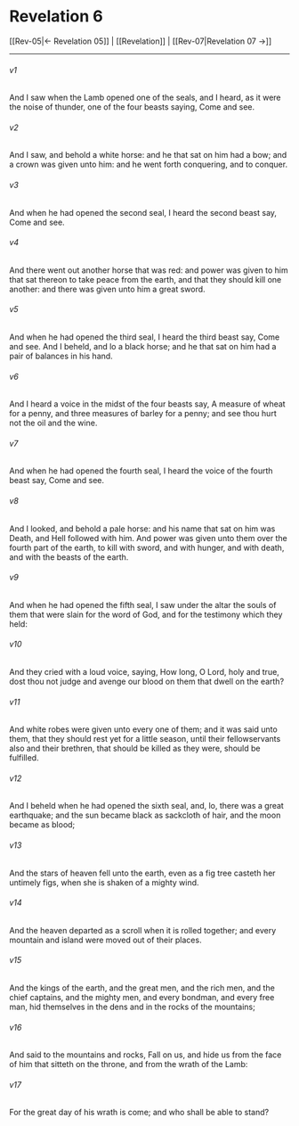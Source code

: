 # Revelation 6

[[Rev-05|← Revelation 05]] | [[Revelation]] | [[Rev-07|Revelation 07 →]]
***

###### v1
And I saw when the Lamb opened one of the seals, and I heard, as it were the noise of thunder, one of the four beasts saying, Come and see.
###### v2
And I saw, and behold a white horse: and he that sat on him had a bow; and a crown was given unto him: and he went forth conquering, and to conquer.
###### v3
And when he had opened the second seal, I heard the second beast say, Come and see.
###### v4
And there went out another horse that was red: and power was given to him that sat thereon to take peace from the earth, and that they should kill one another: and there was given unto him a great sword.
###### v5
And when he had opened the third seal, I heard the third beast say, Come and see. And I beheld, and lo a black horse; and he that sat on him had a pair of balances in his hand.
###### v6
And I heard a voice in the midst of the four beasts say, A measure of wheat for a penny, and three measures of barley for a penny; and see thou hurt not the oil and the wine.
###### v7
And when he had opened the fourth seal, I heard the voice of the fourth beast say, Come and see.
###### v8
And I looked, and behold a pale horse: and his name that sat on him was Death, and Hell followed with him. And power was given unto them over the fourth part of the earth, to kill with sword, and with hunger, and with death, and with the beasts of the earth.
###### v9
And when he had opened the fifth seal, I saw under the altar the souls of them that were slain for the word of God, and for the testimony which they held:
###### v10
And they cried with a loud voice, saying, How long, O Lord, holy and true, dost thou not judge and avenge our blood on them that dwell on the earth?
###### v11
And white robes were given unto every one of them; and it was said unto them, that they should rest yet for a little season, until their fellowservants also and their brethren, that should be killed as they were, should be fulfilled.
###### v12
And I beheld when he had opened the sixth seal, and, lo, there was a great earthquake; and the sun became black as sackcloth of hair, and the moon became as blood;
###### v13
And the stars of heaven fell unto the earth, even as a fig tree casteth her untimely figs, when she is shaken of a mighty wind.
###### v14
And the heaven departed as a scroll when it is rolled together; and every mountain and island were moved out of their places.
###### v15
And the kings of the earth, and the great men, and the rich men, and the chief captains, and the mighty men, and every bondman, and every free man, hid themselves in the dens and in the rocks of the mountains;
###### v16
And said to the mountains and rocks, Fall on us, and hide us from the face of him that sitteth on the throne, and from the wrath of the Lamb:
###### v17
For the great day of his wrath is come; and who shall be able to stand? 
